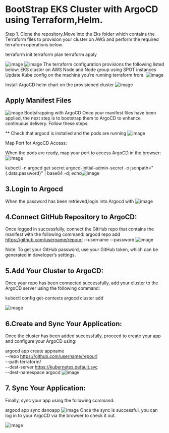 # BootStrap EKS Cluster with ArgoCD using Terraform,Helm.

Step 1. Clone the repository.Move  into the Eks folder which contains the Terraform files to provision your cluster on AWS and perform the required terraform operations below.

terraform init
terraform plan
terraform apply

![image](https://github.com/user-attachments/assets/19bee2b6-b3c2-476e-b07b-fec5bb59a6aa)
![image](https://github.com/user-attachments/assets/b0e91f6b-9f0e-4e14-ae81-135381a70139)
The terraform configuration provisions the following listed below:
EKS cluster on AWS
Node and Node group using SPOT instances
Update Kube config on the machine you’re running terraform from.
![image](https://github.com/user-attachments/assets/f1c02ebb-b559-4395-ba92-8ff82dcf9749)

Install ArgoCD helm chart on the provisioned cluster
![image](https://github.com/user-attachments/assets/1482bc3a-0bf6-473b-9f7e-ec751bfb845c)
## Apply Manifest Files
![image](https://github.com/user-attachments/assets/9bc8e698-73b9-4d03-968d-1c521489ce93)
Bootstrapping with ArgoCD
Once your manifest files have been applied, the next step is to bootstrap them to ArgoCD to enhance continuous delivery. Follow these steps:

** Check that argocd is installed and the pods are running
![image](https://github.com/user-attachments/assets/5dc605e3-eeee-4497-b24e-a3c2e71e3b64)

Map Port for ArgoCD Access:

When the pods are ready, map your port to access ArgoCD in the browser:
![image](https://github.com/user-attachments/assets/e20b69c3-1314-47ff-b561-9f41074f4d52)

kubectl -n argocd get secret argocd-initial-admin-secret -o jsonpath="{.data.password}" | base64 -d; echo![image](https://github.com/user-attachments/assets/dab31053-2fc2-47d5-83d1-7f037198d10b)
## 3.Login to Argocd
When the password has been retrieved,login into Argocd with 
![image](https://github.com/user-attachments/assets/9d987499-b9a9-4d94-a8bf-cf8dff9b08d0)
## 4.Connect GitHub Repository to ArgoCD:

Once logged in successfully, connect the GitHub repo that contains the manifest with the following command:
argocd repo add https://github.com/username/repourl --username <your-github-username> --password <your-personal-access-token>
![image](https://github.com/user-attachments/assets/1550021e-e7ba-4b0c-9daa-c7d2f1dd6806)


Note: To get your GitHub password, use your GitHub token, which can be generated in developer’s settings.

## 5.Add Your Cluster to ArgoCD:

Once your repo has been connected successfully, add your cluster to the ArgoCD server using the following command:

kubectl config get-contexts
argocd cluster add <context-name>

![image](https://github.com/user-attachments/assets/3f8bc397-2ddb-4820-a460-891a208727e7)
## 6.Create and Sync Your Application:

Once the cluster has been added successfully, proceed to create your app and configure your ArgoCD using:

argocd app create appname \
   --repo https://github.com/username/repourl \
   --path terraform/ \
   --dest-server https://kubernetes.default.svc \
   --dest-namespace argocd
   ![image](https://github.com/user-attachments/assets/751629f3-8287-4dd7-b9dc-eae8f5e2ce4c)
  ## 7. Sync Your Application:

Finally, sync your app using the following command:

argocd app sync danoapp
![image](https://github.com/user-attachments/assets/3f48dca5-21ea-4033-9a56-57d34fe793ba)
Once the sync is successful, you can log in to your ArgoCD via the browser to check it out.

![image](https://github.com/user-attachments/assets/24b718cd-2c73-40f1-8e5f-36460e333ad9)



